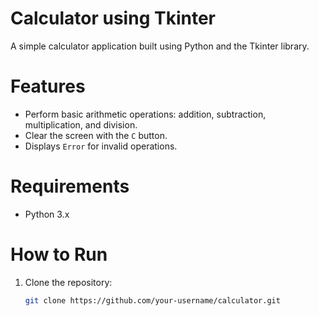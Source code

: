 # Calculator using Tkinter

A simple calculator application built using Python and the Tkinter library.

# Features
- Perform basic arithmetic operations: addition, subtraction, multiplication, and division.
- Clear the screen with the `C` button.
- Displays `Error` for invalid operations.

# Requirements
- Python 3.x

# How to Run
1. Clone the repository:
   ```bash
   git clone https://github.com/your-username/calculator.git
